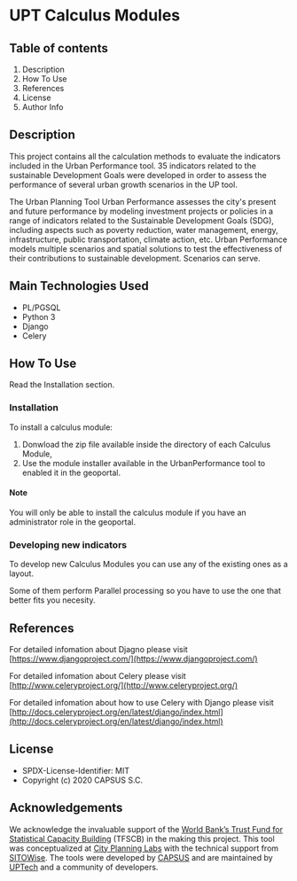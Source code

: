 # UPT Calculus Modules

## Table of contents

1. Description
1. How To Use
1. References
1. License
1. Author Info

## Description

This project contains all the calculation methods to evaluate the indicators included in the Urban Performance tool. 35 indicators related to the sustainable Development Goals were developed in order to assess the performance of several urban growth scenarios in the UP tool.

The Urban Planning Tool Urban Performance assesses the city's present and future performance by modeling investment projects or policies in a range of indicators related to the Sustainable Development Goals (SDG), including aspects such as poverty reduction, water management, energy, infrastructure, public transportation, climate action, etc. Urban Performance models multiple scenarios and spatial solutions to test the effectiveness of their contributions to sustainable development. Scenarios can serve.

## Main Technologies Used

- PL/PGSQL
- Python 3
- Django
- Celery

## How To Use

Read the Installation section.

### Installation

To install a calculus module:

1. Donwload the zip file available inside the directory of each Calculus Module,
1. Use the module installer available in the UrbanPerformance tool to enabled it in the geoportal.

#### Note

You will only be able to install the calculus module if you have an administrator role in the geoportal.

### Developing new indicators

To develop new Calculus Modules you can use any of the existing ones as a layout.

Some of them perform Parallel processing so you have to use the one that better fits you necesity.

## References

For detailed infomation about Djagno please visit [https://www.djangoproject.com/](https://www.djangoproject.com/)

For detailed infomation about Celery please visit [http://www.celeryproject.org/](http://www.celeryproject.org/)

For detailed infomation about how to use Celery with Django please visit [http://docs.celeryproject.org/en/latest/django/index.html](http://docs.celeryproject.org/en/latest/django/index.html)

## License

- SPDX-License-Identifier: MIT
- Copyright (c) 2020 CAPSUS S.C.

## Acknowledgements

We acknowledge the invaluable support of the [World Bank’s Trust Fund for Statistical Capacity Building](https://worldbank.org/) (TFSCB) in the making this project. This tool was conceptualized at [City Planning Labs](https://collaboration.worldbank.org/content/sites/collaboration-for-development/en/groups/city-planning-labs.html) with the technical support from [SITOWise](https://www.sitowise.com/en). The tools were developed by [CAPSUS](http://capsus.mx/) and are maintained by [UPTech](http://up.technology/) and a community of developers. 
